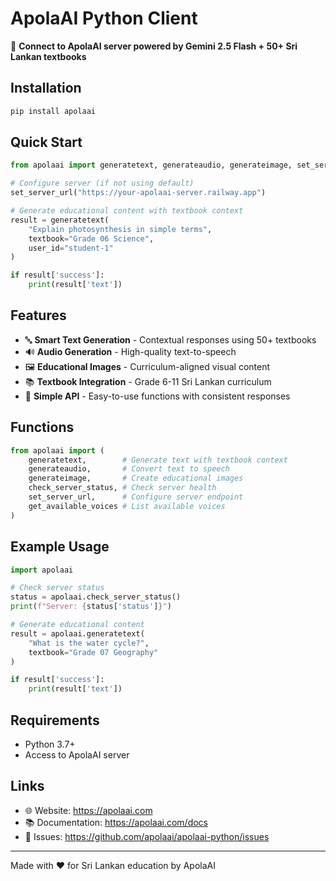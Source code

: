 # ApolaAI Python Client

🚀 **Connect to ApolaAI server powered by Gemini 2.5 Flash + 50+ Sri Lankan textbooks**

## Installation

```bash
pip install apolaai
```

## Quick Start

```python
from apolaai import generatetext, generateaudio, generateimage, set_server_url

# Configure server (if not using default)
set_server_url("https://your-apolaai-server.railway.app")

# Generate educational content with textbook context
result = generatetext(
    "Explain photosynthesis in simple terms",
    textbook="Grade 06 Science",
    user_id="student-1"
)

if result['success']:
    print(result['text'])
```

## Features

- 🔤 **Smart Text Generation** - Contextual responses using 50+ textbooks
- 🔊 **Audio Generation** - High-quality text-to-speech
- 🖼️ **Educational Images** - Curriculum-aligned visual content
- 📚 **Textbook Integration** - Grade 6-11 Sri Lankan curriculum
- 🎯 **Simple API** - Easy-to-use functions with consistent responses

## Functions

```python
from apolaai import (
    generatetext,        # Generate text with textbook context
    generateaudio,       # Convert text to speech
    generateimage,       # Create educational images
    check_server_status, # Check server health
    set_server_url,      # Configure server endpoint
    get_available_voices # List available voices
)
```

## Example Usage

```python
import apolaai

# Check server status
status = apolaai.check_server_status()
print(f"Server: {status['status']}")

# Generate educational content
result = apolaai.generatetext(
    "What is the water cycle?",
    textbook="Grade 07 Geography"
)

if result['success']:
    print(result['text'])
```

## Requirements

- Python 3.7+
- Access to ApolaAI server

## Links

- 🌐 Website: https://apolaai.com
- 📚 Documentation: https://apolaai.com/docs
- 🐛 Issues: https://github.com/apolaai/apolaai-python/issues

---

Made with ❤️ for Sri Lankan education by ApolaAI